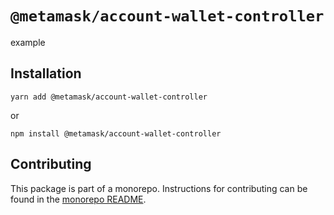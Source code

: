 # `@metamask/account-wallet-controller`

example

## Installation

`yarn add @metamask/account-wallet-controller`

or

`npm install @metamask/account-wallet-controller`

## Contributing

This package is part of a monorepo. Instructions for contributing can be found in the [monorepo README](https://github.com/MetaMask/core#readme).
